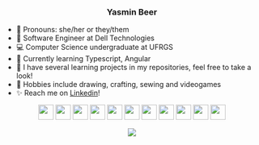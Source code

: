 <h3 align="center">Yasmin Beer</h3>

- 🌷 Pronouns: she/her or they/them
- 📌 Software Engineer at Dell Technologies
- 💻 Computer Science undergraduate at UFRGS
- 🌱 Currently learning Typescript, Angular
- 🌿 I have several learning projects in my repositories, feel free to take a look!
- 🎨 Hobbies include drawing, crafting, sewing and videogames
- ✨ Reach me on [Linkedin](https://www.linkedin.com/in/yasminbeer/)!


<p align="center"> 
  <a href="https://angular.io" target="_blank"> 
    <img src="https://cdn.jsdelivr.net/gh/devicons/devicon/icons/angularjs/angularjs-plain.svg"
              width="30"  height="30"/></a>
  <a href="https://reactjs.org/" target="_blank"> 
    <img src="https://cdn.jsdelivr.net/gh/devicons/devicon/icons/react/react-original.svg"
              width="30"  height="30"/></a>
  <a href="https://getbootstrap.com/" target="_blank"> 
    <img src="https://cdn.jsdelivr.net/gh/devicons/devicon/icons/bootstrap/bootstrap-plain.svg"
              width="30"  height="30"/></a>
  <a href="https://developer.mozilla.org/en-US/docs/Web/CSS" target="_blank"> 
    <img src="https://cdn.jsdelivr.net/gh/devicons/devicon/icons/css3/css3-plain.svg" 
              width="30"  height="30"/></a> 
  <a href="https://developer.mozilla.org/en-US/docs/Web/HTML" target="_blank"> 
    <img src="https://cdn.jsdelivr.net/gh/devicons/devicon/icons/html5/html5-plain.svg"
              width="30"  height="30"/></a> 
  <a href="https://www.javascript.com/" target="_blank"> 
    <img src="https://cdn.jsdelivr.net/gh/devicons/devicon/icons/javascript/javascript-plain.svg"
              width="30"  height="30"/></a> 
  <a href="https://www.typescriptlang.org/" target="_blank"> 
    <img src="https://cdn.jsdelivr.net/gh/devicons/devicon/icons/typescript/typescript-original.svg"
              width="30"  height="30"/></a>
  <a href="https://www.python.org/" target="_blank"> 
    <img src="https://cdn.jsdelivr.net/gh/devicons/devicon/icons/python/python-original.svg"
              width="30"  height="30"/></a>
  <a href="https://www.jetbrains.com/idea/" target="_blank"> 
    <img src="https://cdn.jsdelivr.net/gh/devicons/devicon/icons/intellij/intellij-original.svg"
              width="30"  height="30"/></a>
  <a href="https://code.visualstudio.com/" target="_blank"> 
    <img src="https://cdn.jsdelivr.net/gh/devicons/devicon/icons/vscode/vscode-original.svg"
              width="30"  height="30"/></a>
  <a href="https://git-scm.com/" target="_blank"> 
    <img src="https://cdn.jsdelivr.net/gh/devicons/devicon/icons/git/git-plain.svg"
              width="30"  height="30"/></a> 
              
             
             
</p>
<p align="center"> 
<img src="https://github-readme-stats.vercel.app/api/top-langs?username=beersprite&layout=compact&theme=buefy&hide=racket&langs_count=6"/>
</p>

